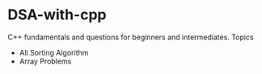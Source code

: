 # DSA-with-cpp
C++ fundamentals and questions for beginners and intermediates.
Topics
* All Sorting Algorithm
* Array Problems
